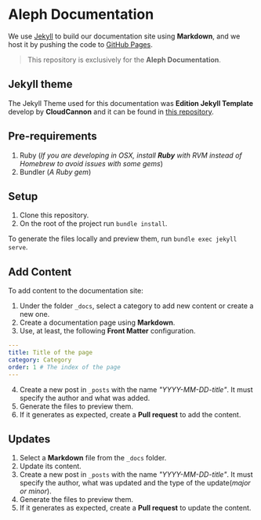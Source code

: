# Aleph Documentation

We use [Jekyll](http://jekyllrb.com/) to build our documentation site using **Markdown**, and we host it by pushing the code to [GitHub Pages](http://pages.github.com/).

> This repository is exclusively for the **Aleph Documentation**.

## Jekyll theme

The Jekyll Theme used for this documentation was **Edition Jekyll Template** develop by **CloudCannon** and it can be found in [this repository](https://github.com/CloudCannon/edition-jekyll-template).

## Pre-requirements

1. Ruby (*If you are developing in OSX, install **Ruby** with RVM instead of Homebrew to avoid issues with some gems*)
2. Bundler (*A Ruby gem*)

## Setup

1. Clone this repository.
2. On the root of the project run `bundle install`.

To generate the files locally and preview them, run `bundle exec jekyll serve`.

## Add Content

To add content to the documentation site:

1. Under the folder `_docs`, select a category to add new content or create a new one.
2. Create a documentation page using **Markdown**.
3. Use, at least, the following **Front Matter** configuration.

```yaml
---
title: Title of the page
category: Category
order: 1 # The index of the page
---
```

4. Create a new post in `_posts` with the name *"YYYY-MM-DD-title"*. It must specify the author and what was added.
5. Generate the files to preview them.
6. If it generates as expected, create a **Pull request** to add the content.


## Updates

1. Select a **Markdown** file from the `_docs` folder.
2. Update its content.
3. Create a new post in `_posts` with the name *"YYYY-MM-DD-title"*. It must specify the author, what was updated and the type of the update(*major or minor*).
4. Generate the files to preview them.
5. If it generates as expected, create a **Pull request** to update the content.


